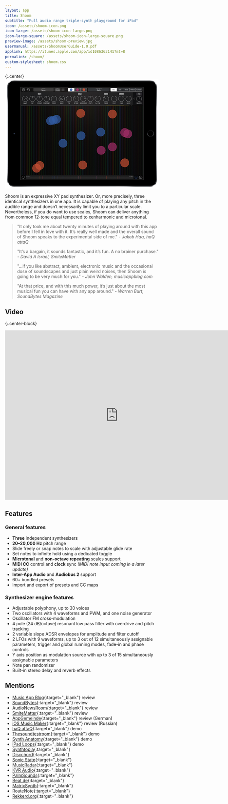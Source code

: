 ```yaml
---
layout: app
title: Shoom
subtitle: "Full audio range triple-synth playground for iPad"
icon: /assets/shoom-icon.png
icon-large: /assets/shoom-icon-large.png
icon-large-square: /assets/shoom-icon-large-square.png
preview-image: /assets/shoom-preview.jpg
usermanual: /assets/ShoomUserGuide-1.0.pdf
applink: https://itunes.apple.com/app/id1086363141?mt=8
permalink: /shoom/
custom-stylesheet: shoom.css
---
```


{:.center}
![Shoom](/assets/shoom-screen.png)

Shoom is an expressive XY pad synthesizer. Or, more precisely, three identical synthesizers in one app. It is capable of playing any pitch in the audible range and doesn’t necessarily limit you to a particular scale. Nevertheless, if you do want to use scales, Shoom can deliver anything from common 12-tone equal tempered to xenharmonic and microtonal.

> "It only took me about twenty minutes of playing around with this app before I fell in love with it. It’s really well made and the overall sound of Shoom speaks to the experimental side of me." _- Jakob Haq, haQ attaQ_
>
> "It’s a bargain, it sounds fantastic, and it’s fun. A no brainer purchase." _- David A Israel, SmiteMatter_
>
> "...if you like abstract, ambient, electronic music and the occasional dose of soundscapes and just plain weird noises, then Shoom is going to be very much for you." _- John Walden, musicappblog.com_
>
> "At that price, and with this much power, it’s just about the most musical fun you can have with any app around." _- Warren Burt, SoundBytes Magazine_

## Video

{:.center-block}
<div class="video-container">
<iframe width="740" height="555" src="https://www.youtube.com/embed/cDOn52FOJAQ?list=PLJaQXsZjUetTkk4nBcxQ_PM0eUbXLsl_L" frameborder="0" allowfullscreen> </iframe>
</div>

## Features

### General features

*	**Three** independent synthesizers
*	**20–20,000 Hz** pitch range
*	Slide freely or snap notes to scale with adjustable glide rate
*	Set notes to infinite hold using a dedicated toggle
*	**Microtonal** and **non-octave repeating** scales support
*	**MIDI CC** control and **clock** sync *(MIDI note input coming in a later update)*
*	**Inter-App Audio** and **Audiobus 2** support
*	60+ bundled presets
*	Import and export of presets and CC maps

### Synthesizer engine features

*	Adjustable polyphony, up to 30 voices
*	Two oscillators with 4 waveforms and PWM, and one noise generator
*	Oscillator FM cross-modulation
*	4 pole (24 dB/octave) resonant low pass filter with overdrive and pitch tracking
*	2 variable slope ADSR envelopes for amplitude and filter cutoff
*	2 LFOs with 9 waveforms, up to 3 out of 12 simultaneously assignable parameters, trigger and global running modes, fade-in and phase controls
*	Y axis position as modulation source with up to 3 of 15 simultaneously assignable parameters
*	Note pan randomizer
*	Built-in stereo delay and reverb effects

## Mentions

* [Music App Blog](http://musicappblog.com/shoom-review/){:target="_blank"} review
* [SoundBytes](http://soundbytesmag.net/music-tablets-shoom-yuri-turov/){:target="_blank"} review
* [AudioNewsRoom](http://audionewsroom.net/2016/04/shoom-review-a-new-ipad-synth-with-plenty-of-va-va-voom.html){:target="_blank"} review
* [SmiteMatter](https://smitematter.com/2016/05/09/shoom-synthesizer-app-review/){:target="_blank"} review
* [AppGemeinde](http://www.appgemeinde.de/2016/04/review-shoom-synthesizer-fuer-atmosphaerische-flaechen-37878/){:target="_blank"} review (German)
* [iOS Music Maker](http://iosmusicmaker.ru/shoom-synthesizer/){:target="_blank"} review (Russian)
* [haQ attaQ](http://thesoundtestroom.com/shoom/){:target="_blank"} demo
* [Thesoundtestroom](http://thesoundtestroom.com/shoom-synthesizer-demo-for-ipad-brilliant-for-soundscapes-and-drones/){:target="_blank"} demo
* [Synth Anatomy](http://www.synthanatomy.com/2016/04/shoom-for-ipad-is-released.html){:target="_blank"} demo
* [iPad Loops](http://ipadloops.com/yuri-turov-shoom-ipad-factory-presets/){:target="_blank"} demo
* [Synthtopia](http://www.synthtopia.com/content/2016/04/17/new-ipad-synth-shoom-offers-three-synth-engines-microtonal-support/){:target="_blank"}
* [Discchord](http://discchord.com/blog/2016/4/16/shoom-by-yuri-turov.html){:target="_blank"}
* [Sonic State](http://www.sonicstate.com/news/2016/04/18/triple-synth-musical-playground-for-ipad-/){:target="_blank"}
* [MusicRadar](http://www.musicradar.com/news/tech/shoom-is-an-ios-synth-that-wants-you-to-get-out-of-your-harmonic-comfort-zone-637088){:target="_blank"}
* [KVR Audio](http://www.kvraudio.com/news/yuri-turov-launches-shoom-synthesizer-for-ipad-33280){:target="_blank"}
* [PalmSounds](https://palmsounds.net/2016/04/16/shoom-synthesizer-has-arrived/){:target="_blank"}
* [Beat.de](http://www.beat.de/news/shoom-ungewoehnlichen-toenen-10063514.html){:target="_blank"}
* [MatrixSynth](http://www.matrixsynth.com/2016/04/shoom-synthesizer-for-ipad-released.html){:target="_blank"}
* [RouteNote](http://routenote.com/blog/shoom-gives-you-a-triple-synth-playground-for-ipad/){:target="_blank"}
* [Rekkerd.org](http://rekkerd.org/yuri-turov-releases-shoom-synth-for-ipad/){:target="_blank"}
